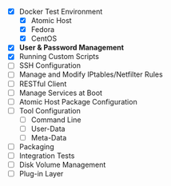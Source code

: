 - [x] Docker Test Environment
    - [X] Atomic Host
    - [x] Fedora
    - [x] CentOS
- [X] **User & Password Management**
- [X] Running Custom Scripts
- [ ] SSH Configuration
- [ ] Manage and Modify IPtables/Netfilter Rules
- [ ] RESTful Client
- [ ] Manage Services at Boot
- [ ] Atomic Host Package Configuration
- [ ] Tool Configuration
    - [ ] Command Line
    - [ ] User-Data
    - [ ] Meta-Data
- [ ] Packaging
- [ ] Integration Tests
- [ ] Disk Volume Management
- [ ] Plug-in Layer

